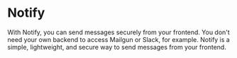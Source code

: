 # Notify

With Notify, you can send messages securely from your frontend. You don't need your own backend to access Mailgun or
Slack, for example. Notify is a simple, lightweight, and secure way to send messages from your frontend. 